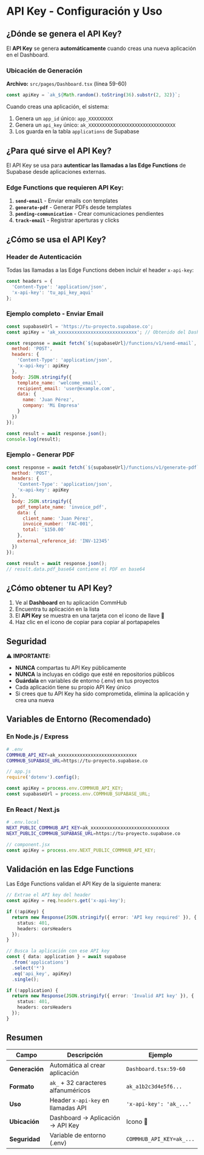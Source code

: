 # API Key - Configuración y Uso

## ¿Dónde se genera el API Key?

El **API Key** se genera **automáticamente** cuando creas una nueva aplicación en el Dashboard.

### Ubicación de Generación

**Archivo:** `src/pages/Dashboard.tsx` (línea 59-60)

```typescript
const apiKey = `ak_${Math.random().toString(36).substr(2, 32)}`;
```

Cuando creas una aplicación, el sistema:
1. Genera un `app_id` único: `app_XXXXXXXXX`
2. Genera un `api_key` único: `ak_XXXXXXXXXXXXXXXXXXXXXXXXXXXXXXXX`
3. Los guarda en la tabla `applications` de Supabase

## ¿Para qué sirve el API Key?

El API Key se usa para **autenticar las llamadas a las Edge Functions** de Supabase desde aplicaciones externas.

### Edge Functions que requieren API Key:

1. **`send-email`** - Enviar emails con templates
2. **`generate-pdf`** - Generar PDFs desde templates
3. **`pending-communication`** - Crear comunicaciones pendientes
4. **`track-email`** - Registrar aperturas y clicks

## ¿Cómo se usa el API Key?

### Header de Autenticación

Todas las llamadas a las Edge Functions deben incluir el header `x-api-key`:

```javascript
const headers = {
  'Content-Type': 'application/json',
  'x-api-key': 'tu_api_key_aqui'
};
```

### Ejemplo completo - Enviar Email

```javascript
const supabaseUrl = 'https://tu-proyecto.supabase.co';
const apiKey = 'ak_xxxxxxxxxxxxxxxxxxxxxxxxxxxxx'; // Obtenido del Dashboard

const response = await fetch(`${supabaseUrl}/functions/v1/send-email`, {
  method: 'POST',
  headers: {
    'Content-Type': 'application/json',
    'x-api-key': apiKey
  },
  body: JSON.stringify({
    template_name: 'welcome_email',
    recipient_email: 'user@example.com',
    data: {
      name: 'Juan Pérez',
      company: 'Mi Empresa'
    }
  })
});

const result = await response.json();
console.log(result);
```

### Ejemplo - Generar PDF

```javascript
const response = await fetch(`${supabaseUrl}/functions/v1/generate-pdf`, {
  method: 'POST',
  headers: {
    'Content-Type': 'application/json',
    'x-api-key': apiKey
  },
  body: JSON.stringify({
    pdf_template_name: 'invoice_pdf',
    data: {
      client_name: 'Juan Pérez',
      invoice_number: 'FAC-001',
      total: '$150.00'
    },
    external_reference_id: 'INV-12345'
  })
});

const result = await response.json();
// result.data.pdf_base64 contiene el PDF en base64
```

## ¿Cómo obtener tu API Key?

1. Ve al **Dashboard** en tu aplicación CommHub
2. Encuentra tu aplicación en la lista
3. El **API Key** se muestra en una tarjeta con el icono de llave 🔑
4. Haz clic en el icono de copiar para copiar al portapapeles

## Seguridad

⚠️ **IMPORTANTE:**

- **NUNCA** compartas tu API Key públicamente
- **NUNCA** la incluyas en código que esté en repositorios públicos
- **Guárdala** en variables de entorno (.env) en tus proyectos
- Cada aplicación tiene su propio API Key único
- Si crees que tu API Key ha sido comprometida, elimina la aplicación y crea una nueva

## Variables de Entorno (Recomendado)

### En Node.js / Express

```bash
# .env
COMMHUB_API_KEY=ak_xxxxxxxxxxxxxxxxxxxxxxxxxxxxx
COMMHUB_SUPABASE_URL=https://tu-proyecto.supabase.co
```

```javascript
// app.js
require('dotenv').config();

const apiKey = process.env.COMMHUB_API_KEY;
const supabaseUrl = process.env.COMMHUB_SUPABASE_URL;
```

### En React / Next.js

```bash
# .env.local
NEXT_PUBLIC_COMMHUB_API_KEY=ak_xxxxxxxxxxxxxxxxxxxxxxxxxxxxx
NEXT_PUBLIC_COMMHUB_SUPABASE_URL=https://tu-proyecto.supabase.co
```

```javascript
// component.jsx
const apiKey = process.env.NEXT_PUBLIC_COMMHUB_API_KEY;
```

## Validación en las Edge Functions

Las Edge Functions validan el API Key de la siguiente manera:

```typescript
// Extrae el API key del header
const apiKey = req.headers.get('x-api-key');

if (!apiKey) {
  return new Response(JSON.stringify({ error: 'API key required' }), {
    status: 401,
    headers: corsHeaders
  });
}

// Busca la aplicación con ese API key
const { data: application } = await supabase
  .from('applications')
  .select('*')
  .eq('api_key', apiKey)
  .single();

if (!application) {
  return new Response(JSON.stringify({ error: 'Invalid API key' }), {
    status: 401,
    headers: corsHeaders
  });
}
```

## Resumen

| Campo | Descripción | Ejemplo |
|-------|-------------|---------|
| **Generación** | Automática al crear aplicación | `Dashboard.tsx:59-60` |
| **Formato** | `ak_` + 32 caracteres alfanuméricos | `ak_a1b2c3d4e5f6...` |
| **Uso** | Header `x-api-key` en llamadas API | `'x-api-key': 'ak_...'` |
| **Ubicación** | Dashboard → Aplicación → API Key | Icono 🔑 |
| **Seguridad** | Variable de entorno (.env) | `COMMHUB_API_KEY=ak_...` |
